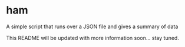 # ham
A simple script that runs over a JSON file and gives a summary of data

This README will be updated with more information soon... stay tuned.
